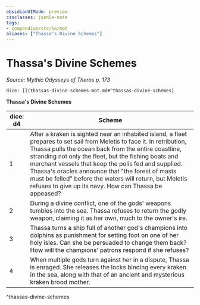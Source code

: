 ```yaml
---
obsidianUIMode: preview
cssclasses: json5e-note
tags:
- compendium/src/5e/mot
aliases: ["Thassa's Divine Schemes"]
---
```

# Thassa's Divine Schemes
*Source: Mythic Odysseys of Theros p. 173* 

`dice: [](thassas-divine-schemes-mot.md#^thassas-divine-schemes)`

**Thassa's Divine Schemes**

| dice: d4 | Scheme |
|----------|--------|
| 1 | After a kraken is sighted near an inhabited island, a fleet prepares to set sail from Meletis to face it. In retribution, Thassa pulls the ocean back from the entire coastline, stranding not only the fleet, but the fishing boats and merchant vessels that keep the polis fed and supplied. Thassa's oracles announce that "the forest of masts must be felled" before the waters will return, but Meletis refuses to give up its navy. How can Thassa be appeased? |
| 2 | During a divine conflict, one of the gods' weapons tumbles into the sea. Thassa refuses to return the godly weapon, claiming it as her own, much to the owner's ire. |
| 3 | Thassa turns a ship full of another god's champions into dolphins as punishment for setting foot on one of her holy isles. Can she be persuaded to change them back? How will the champions' patrons respond if she refuses? |
| 4 | When multiple gods turn against her in a dispute, Thassa is enraged. She releases the locks binding every kraken in the sea, along with that of an ancient and mysterious kraken brood mother. |
^thassas-divine-schemes